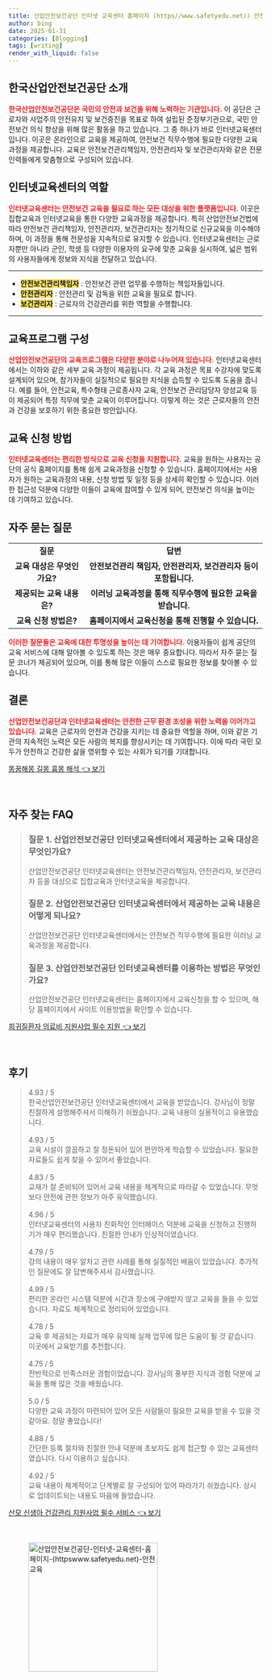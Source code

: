 ```yaml
---
title: 산업안전보건공단 인터넷 교육센터 홈페이지 (https//www.safetyedu.net/) 안전교육
author: bing
date: 2025-01-31
categories: [Blogging]
tags: [writing]
render_with_liquid: false
---
```



<h2 id='한국산업안전보건공단_소개'>한국산업안전보건공단 소개</h2>

<p><b><span style="color: #ee2323;">한국산업안전보건공단은 국민의 안전과 보건을 위해 노력하는 기관입니다.</span></b> 이 공단은 근로자와 사업주의 안전유지 및 보건증진을 목표로 하여 설립된 준정부기관으로, 국민 안전보건 의식 향상을 위해 많은 활동을 하고 있습니다. 그 중 하나가 바로 인터넷교육센터입니다. 이곳은 온라인으로 교육을 제공하여, 안전보건 직무수행에 필요한 다양한 교육과정을 제공합니다. 교육은 안전보건관리책임자, 안전관리자 및 보건관리자와 같은 전문 인력들에게 맞춤형으로 구성되어 있습니다.</p>

<h2 id='인터넷교육센터의_역할'>인터넷교육센터의 역할</h2>

<p><b><span style="color: #ee2323;">인터넷교육센터는 안전보건 교육을 필요로 하는 모든 대상을 위한 플랫폼입니다.</span></b> 이곳은 집합교육과 인터넷교육을 통한 다양한 교육과정을 제공합니다. 특히 산업안전보건법에 따라 안전보건 관리책임자, 안전관리자, 보건관리자는 정기적으로 신규교육을 이수해야 하며, 이 과정을 통해 전문성을 지속적으로 유지할 수 있습니다. 인터넷교육센터는 근로자뿐만 아니라 군인, 학생 등 다양한 이용자의 요구에 맞춘 교육을 실시하여, 넓은 범위의 사용자들에게 정보와 지식을 전달하고 있습니다.</p>

<hr />

<ul>
    <li><b><span style="background-color: #ffe066;">안전보건관리책임자</span></b> : 안전보건 관련 업무를 수행하는 책임자들입니다.</li>
    <li><b><span style="background-color: #ffe066;">안전관리자</span></b> : 안전관리 및 감독을 위한 교육을 필요로 합니다.</li>
    <li><b><span style="background-color: #ffe066;">보건관리자</span></b> : 근로자의 건강관리를 위한 역할을 수행합니다.</li>
</ul>

<hr />

<h2 id='교육프로그램_구성'>교육프로그램 구성</h2>

<p><b><span style="color: #ee2323;">산업안전보건공단의 교육프로그램은 다양한 분야로 나누어져 있습니다.</span></b> 인터넷교육센터에서는 이하와 같은 세부 교육 과정이 제공됩니다. 각 교육 과정은 목표 수강자에 맞도록 설계되어 있으며, 참가자들이 실질적으로 필요한 지식을 습득할 수 있도록 도움을 줍니다. 예를 들어, 안전교육, 특수형태 근로종사자 교육, 안전보건 관리담당자 양성교육 등이 제공되어 특정 직무에 맞춘 교육이 이루어집니다. 이렇게 하는 것은 근로자들의 안전과 건강을 보호하기 위한 중요한 방안입니다.</p>

<h2 id='교육_신청_방법'>교육 신청 방법</h2>

<p><b><span style="color: #ee2323;">인터넷교육센터는 편리한 방식으로 교육 신청을 지원합니다.</span></b> 교육을 원하는 사용자는 공단의 공식 홈페이지를 통해 쉽게 교육과정을 신청할 수 있습니다. 홈페이지에서는 사용자가 원하는 교육과정의 내용, 신청 방법 및 일정 등을 상세히 확인할 수 있습니다. 이러한 접근성 덕분에 다양한 이들이 교육에 참여할 수 있게 되어, 안전보건 의식을 높이는 데 기여하고 있습니다.</p>

<h2 id='자주_묻는_질문'>자주 묻는 질문</h2>

<table>
    <tr>
        <td style="text-align: center; height: 17px;"><b>질문</b></td>
        <td style="text-align: center; height: 17px;"><b>답변</b></td>
    </tr>
    <tr>
        <td style="text-align: center; height: 17px;"><b>교육 대상은 무엇인가요?</b></td>
        <td style="text-align: center; height: 17px;"><b>안전보건관리 책임자, 안전관리자, 보건관리자 등이 포함됩니다.</b></td>
    </tr>
    <tr>
        <td style="text-align: center; height: 17px;"><b>제공되는 교육 내용은?</b></td>
        <td style="text-align: center; height: 17px;"><b>이러닝 교육과정을 통해 직무수행에 필요한 교육을 받습니다.</b></td>
    </tr>
    <tr>
        <td style="text-align: center; height: 17px;"><b>교육 신청 방법은?</b></td>
        <td style="text-align: center; height: 17px;"><b>홈페이지에서 교육신청을 통해 진행할 수 있습니다.</b></td>
    </tr>
</table>

<p><b><span style="color: #ee2323;">이러한 질문들은 교육에 대한 투명성을 높이는 데 기여합니다.</span></b> 이용자들이 쉽게 공단의 교육 서비스에 대해 알아볼 수 있도록 하는 것은 매우 중요합니다. 따라서 자주 묻는 질문 코너가 제공되어 있으며, 이를 통해 많은 이들이 스스로 필요한 정보를 찾아볼 수 있습니다.</p>

<h2 id='결론'>결론</h2>

<p><b><span style="color: #ee2323;">산업안전보건공단과 인터넷교육센터는 안전한 근무 환경 조성을 위한 노력을 이어가고 있습니다.</span></b> 교육은 근로자의 안전과 건강을 지키는 데 중요한 역할을 하며, 이와 같은 기관의 지속적인 노력은 모든 사람의 복지를 향상시키는 데 기여합니다. 이에 따라 국민 모두가 안전하고 건강한 삶을 영위할 수 있는 사회가 되기를 기대합니다.</p>


<p><a class="click-button" title="똥꿈해몽 길몽 흉몽 해석" href="https://afficreate.github.io/posts/%EB%98%A5%EA%BF%88%ED%95%B4%EB%AA%BD-%EA%B8%B8%EB%AA%BD-%ED%9D%89%EB%AA%BD-%ED%95%B4%EC%84%9D/" rel="dofollow">똥꿈해몽 길몽 흉몽 해석 👈 보기</a></p><br>
<h2 id='자주_찾는_FAQ'>자주 찾는 FAQ</h2>
<div itemscope="" itemtype="https://schema.org/FAQPage">
<blockquote>
<div itemscope="" itemprop="mainEntity" itemtype="https://schema.org/Question">
<h3 itemprop="name">질문 1. 산업안전보건공단 인터넷교육센터에서 제공하는 교육 대상은 무엇인가요?</h3>
<div itemscope="" itemprop="acceptedAnswer" itemtype="https://schema.org/Answer">
<span itemprop="text">
<p>산업안전보건공단 인터넷교육센터는 안전보건관리책임자, 안전관리자, 보건관리자 등을 대상으로 집합교육과 인터넷교육을 제공합니다.</p>
</span>
</div>
</div>
<div itemscope="" itemprop="mainEntity" itemtype="https://schema.org/Question">
<h3 itemprop="name">질문 2. 산업안전보건공단 인터넷교육센터에서 제공하는 교육 내용은 어떻게 되나요?</h3>
<div itemscope="" itemprop="acceptedAnswer" itemtype="https://schema.org/Answer">
<span itemprop="text">
<p>산업안전보건공단 인터넷교육센터에서는 안전보건 직무수행에 필요한 이러닝 교육과정을 제공합니다.</p>
</span>
</div>
</div>
<div itemscope="" itemprop="mainEntity" itemtype="https://schema.org/Question">
<h3 itemprop="name">질문 3. 산업안전보건공단 인터넷교육센터를 이용하는 방법은 무엇인가요?</h3>
<div itemscope="" itemprop="acceptedAnswer" itemtype="https://schema.org/Answer">
<span itemprop="text">
<p>산업안전보건공단 인터넷교육센터는 홈페이지에서 교육신청을 할 수 있으며, 해당 홈페이지에서 사이트 이용방법을 확인할 수 있습니다.</p>
</span>
</div>
</div>
</blockquote>
</div>
<p><a class="click-button" title="희귀질환자 의료비 지원사업 필수 지원" href="https://afficreate.github.io/posts/%ED%9D%AC%EA%B7%80%EC%A7%88%ED%99%98%EC%9E%90-%EC%9D%98%EB%A3%8C%EB%B9%84-%EC%A7%80%EC%9B%90%EC%82%AC%EC%97%85-%ED%95%84%EC%88%98-%EC%A7%80%EC%9B%90/" rel="dofollow">희귀질환자 의료비 지원사업 필수 지원 👈 보기</a></p><br>
<h2 id='후기'>후기</h2>
<div itemscope itemtype="https://schema.org/Product">
  <blockquote>
  <div itemprop="review" itemscope itemtype="https://schema.org/Review">
      <div itemprop="reviewRating" itemscope itemtype="https://schema.org/Rating"> <span itemprop="ratingValue">4.93</span> / <span itemprop="bestRating">5</span> </div>
      <span itemprop="reviewBody">한국산업안전보건공단 인터넷교육센터에서 교육을 받았습니다. 강사님이 정말 친절하게 설명해주셔서 이해하기 쉬웠습니다. 교육 내용이 실용적이고 유용했습니다.</span>
  </div>
  <br>
  <div itemprop="review" itemscope itemtype="https://schema.org/Review">
      <div itemprop="reviewRating" itemscope itemtype="https://schema.org/Rating"> <span itemprop="ratingValue">4.93</span> / <span itemprop="bestRating">5</span> </div>
      <span itemprop="reviewBody">교육 시설이 깔끔하고 잘 정돈되어 있어 편안하게 학습할 수 있었습니다. 필요한 자료들도 쉽게 찾을 수 있어서 좋았습니다.</span>
  </div>
  <br>
  <div itemprop="review" itemscope itemtype="https://schema.org/Review">
      <div itemprop="reviewRating" itemscope itemtype="https://schema.org/Rating"> <span itemprop="ratingValue">4.83</span> / <span itemprop="bestRating">5</span> </div>
      <span itemprop="reviewBody">교재가 잘 준비되어 있어서 교육 내용을 체계적으로 따라갈 수 있었습니다. 무엇보다 안전에 관한 정보가 아주 유익했습니다.</span>
  </div>
  <br>
  <div itemprop="review" itemscope itemtype="https://schema.org/Review">
      <div itemprop="reviewRating" itemscope itemtype="https://schema.org/Rating"> <span itemprop="ratingValue">4.96</span> / <span itemprop="bestRating">5</span> </div>
      <span itemprop="reviewBody">인터넷교육센터의 사용자 친화적인 인터페이스 덕분에 교육을 신청하고 진행하기가 매우 편리했습니다. 친절한 안내가 인상적이었습니다.</span>
  </div>
  <br>
  <div itemprop="review" itemscope itemtype="https://schema.org/Review">
      <div itemprop="reviewRating" itemscope itemtype="https://schema.org/Rating"> <span itemprop="ratingValue">4.79</span> / <span itemprop="bestRating">5</span> </div>
      <span itemprop="reviewBody">강의 내용이 매우 알차고 관련 사례를 통해 실질적인 배움이 있었습니다. 추가적인 질문에도 잘 답변해주셔서 감사했습니다.</span>
  </div>
  <br>
  <div itemprop="review" itemscope itemtype="https://schema.org/Review">
      <div itemprop="reviewRating" itemscope itemtype="https://schema.org/Rating"> <span itemprop="ratingValue">4.99</span> / <span itemprop="bestRating">5</span> </div>
      <span itemprop="reviewBody">편리한 온라인 시스템 덕분에 시간과 장소에 구애받지 않고 교육을 들을 수 있었습니다. 자료도 체계적으로 정리되어 있었습니다.</span>
  </div>
  <br>
  <div itemprop="review" itemscope itemtype="https://schema.org/Review">
      <div itemprop="reviewRating" itemscope itemtype="https://schema.org/Rating"> <span itemprop="ratingValue">4.78</span> / <span itemprop="bestRating">5</span> </div>
      <span itemprop="reviewBody">교육 후 제공되는 자료가 매우 유익해 실제 업무에 많은 도움이 될 것 같습니다. 이곳에서 교육받기를 추천합니다.</span>
  </div>
  <br>
  <div itemprop="review" itemscope itemtype="https://schema.org/Review">
      <div itemprop="reviewRating" itemscope itemtype="https://schema.org/Rating"> <span itemprop="ratingValue">4.75</span> / <span itemprop="bestRating">5</span> </div>
      <span itemprop="reviewBody">전반적으로 만족스러운 경험이었습니다. 강사님의 풍부한 지식과 경험 덕분에 교육을 통해 많은 것을 배웠습니다.</span>
  </div>
  <br>
  <div itemprop="review" itemscope itemtype="https://schema.org/Review">
      <div itemprop="reviewRating" itemscope itemtype="https://schema.org/Rating"> <span itemprop="ratingValue">5.0</span> / <span itemprop="bestRating">5</span> </div>
      <span itemprop="reviewBody">다양한 교육 과정이 마련되어 있어 모든 사람들이 필요한 교육을 받을 수 있을 것 같아요. 정말 좋았습니다!</span>
  </div>
  <br>
  <div itemprop="review" itemscope itemtype="https://schema.org/Review">
      <div itemprop="reviewRating" itemscope itemtype="https://schema.org/Rating"> <span itemprop="ratingValue">4.88</span> / <span itemprop="bestRating">5</span> </div>
      <span itemprop="reviewBody">간단한 등록 절차와 친절한 안내 덕분에 초보자도 쉽게 접근할 수 있는 교육센터였습니다. 다시 이용하고 싶습니다.</span>
  </div>
  <br>
  <div itemprop="review" itemscope itemtype="https://schema.org/Review">
      <div itemprop="reviewRating" itemscope itemtype="https://schema.org/Rating"> <span itemprop="ratingValue">4.92</span> / <span itemprop="bestRating">5</span> </div>
      <span itemprop="reviewBody">교육 내용이 체계적이고 단계별로 잘 구성되어 있어 따라가기 쉬웠습니다. 상시로 업데이트되는 내용도 마음에 들었습니다.</span>
  </div>
  </blockquote>
</div>
<p><a class="click-button" title="산모 신생아 건강관리 지원사업 필수 서비스" href="https://afficreate.github.io/posts/%EC%82%B0%EB%AA%A8-%EC%8B%A0%EC%83%9D%EC%95%84-%EA%B1%B4%EA%B0%95%EA%B4%80%EB%A6%AC-%EC%A7%80%EC%9B%90%EC%82%AC%EC%97%85-%ED%95%84%EC%88%98-%EC%84%9C%EB%B9%84%EC%8A%A4/" rel="dofollow">산모 신생아 건강관리 지원사업 필수 서비스 👈 보기</a></p><br>
<figure class="image"><img src="https://afficreate.github.io/assets/img/thumbnail/산업안전보건공단-인터넷-교육센터-홈페이지-(httpswww.safetyedu.net)-안전교육.webp" alt="산업안전보건공단-인터넷-교육센터-홈페이지-(httpswww.safetyedu.net)-안전교육" width="256" height="256"></figure>